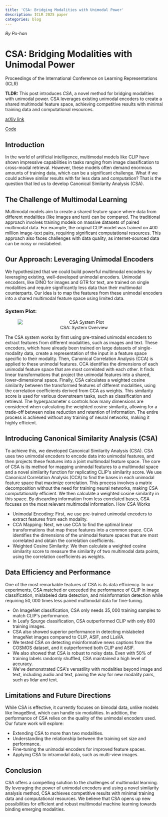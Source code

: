 ```yaml
---
title: 'CSA: Bridging Modalities with Unimodal Power'
description: ICLR 2025 paper
categories: blog
---
```


*By Po-han*

# CSA: Bridging Modalities with Unimodal Power

Proceedings of the International Conference on Learning Representations (ICLR)

**TLDR:** This post introduces *CSA*, a novel method for bridging modalities with unimodal power. CSA leverages existing unimodal encoders to create a shared multimodal feature space, achieving competitive results with minimal training data and computational resources.

[arXiv link](https://arxiv.org/abs/2410.07610)

[Code](https://github.com/UTAustin-SwarmLab/Multi-modal-Data-Alignment)

## Introduction
In the world of artificial intelligence, multimodal models like CLIP have shown impressive capabilities in tasks ranging from image classification to cross-modal retrieval. However, these models often demand enormous amounts of training data, which can be a significant challenge. What if we could achieve similar results with far less data and computation? That is the question that led us to develop Canonical Similarity Analysis (CSA).

## The Challenge of Multimodal Learning
Multimodal models aim to create a shared feature space where data from different modalities (like images and text) can be compared. The traditional approach involves training models on massive datasets of paired multimodal data. For example, the original CLIP model was trained on 400 million image-text pairs, requiring significant computational resources. This approach also faces challenges with data quality, as internet-sourced data can be noisy or mislabeled.

## Our Approach: Leveraging Unimodal Encoders
We hypothesized that we could build powerful multimodal encoders by leveraging existing, well-developed unimodal encoders. Unimodal encoders, like DINO for images and GTR for text, are trained on single modalities and require significantly less data than their multimodal counterparts. Our idea is to map the features from these unimodal encoders into a shared multimodal feature space using limited data.


### System Plot:
<figure style="text-align: center;">
    <img src="{{site.baseurl}}/images/post/CSA_system_graph.png" alt="CSA System Plot" height="auto" style="margin: auto; display: block;">
   <figcaption>CSA: System Overview</figcaption>
   <p></p>
</figure>

The CSA system works by first using pre-trained unimodal encoders to extract features from different modalities, such as images and text. These encoders, which have already been trained on large datasets of single-modality data, create a representation of the input in a feature space specific to their modality. Then, Canonical Correlation Analysis (CCA) is applied to these unimodal features. CCA identifies the dimensions of each unimodal feature space that are most correlated with each other. It finds linear transformations that project the unimodal features into a shared, lower-dimensional space. Finally, CSA calculates a weighted cosine similarity between the transformed features of different modalities, using the correlation coefficients derived from CCA as weights. This similarity score is used for various downstream tasks, such as classification and retrieval. The hyperparameter s controls how many dimensions are considered when calculating the weighted cosine similarity, allowing for a trade-off between noise reduction and retention of information. The entire process is achieved without any training of neural networks, making it highly efficient.

## Introducing Canonical Similarity Analysis (CSA)
To achieve this, we developed Canonical Similarity Analysis (CSA). CSA uses two unimodal encoders to encode data into unimodal features, and then projects these features into a joint multimodal feature space. The core of CSA is its method for mapping unimodal features to a multimodal space and a novel similarity function for replicating CLIP's similarity score. We use Canonical Correlation Analysis (CCA) to find the bases in each unimodal feature space that maximize correlation. This process involves a matrix decomposition without the need for training neural networks, making CSA computationally efficient. We then calculate a weighted cosine similarity in this space. By discarding information from less correlated bases, CSA focuses on the most relevant multimodal information. How CSA Works
- Unimodal Encoding: First, we use pre-trained unimodal encoders to extract features from each modality.
- CCA Mapping: Next, we use CCA to find the optimal linear transformations that map these features into a common space. CCA identifies the dimensions of the unimodal feature spaces that are most correlated and obtain the correlation coefficients.
- Weighted Cosine Similarity: We then calculate a weighted cosine similarity score to measure the similarity of two multimodal data points, using the correlation coefficients as weights.

## Data Efficiency and Performance
One of the most remarkable features of CSA is its data efficiency. In our experiments, CSA matched or exceeded the performance of CLIP in image classification, mislabeled data detection, and misinformation detection while requiring $50,000$ times less paired multimodal data for fine-tuning.
- On ImageNet classification, CSA only needs $35,000$ training samples to match CLIP's performance.
- In Leafy Spurge classification, CSA outperformed CLIP with only $800$ training images.
- CSA also showed superior performance in detecting mislabeled ImageNet images compared to CLIP, ASIF, and LLaVA.
- We tested CSA on detecting misinformative news captions from the COSMOS dataset, and it outperformed both CLIP and ASIF.
- We also showed that CSA is robust to noisy data. Even with $50\%$ of training labels randomly shuffled, CSA maintained a high level of accuracy. 
- We've demonstrated CSA's versatility with modalities beyond image and text, including audio and text, paving the way for new modality pairs, such as lidar and text.

## Limitations and Future Directions
While CSA is effective, it currently focuses on bimodal data, unlike models like ImageBind, which can handle six modalities. In addition, the performance of CSA relies on the quality of the unimodal encoders used.
Our future work will explore:
- Extending CSA to more than two modalities.
- Understanding the relationship between the training set size and performance.
- Fine-tuning the unimodal encoders for improved feature spaces.
- Applying CSA to intramodal data, such as multi-view images.

## Conclusion
CSA offers a compelling solution to the challenges of multimodal learning. By leveraging the power of unimodal encoders and using a novel similarity analysis method, CSA achieves competitive results with minimal training data and computational resources. We believe that CSA opens up new possibilities for efficient and robust multimodal machine learning towards binding emerging modalities.